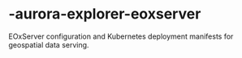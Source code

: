 # -aurora-explorer-eoxserver
EOxServer configuration and Kubernetes deployment manifests for geospatial data serving.
